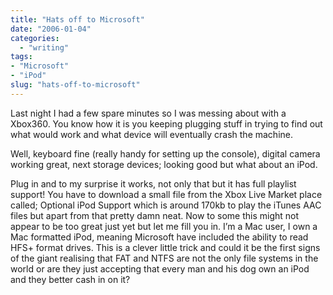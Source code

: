 ```yaml
---
title: "Hats off to Microsoft"
date: "2006-01-04"
categories: 
  - "writing"
tags:
- "Microsoft"
- "iPod"
slug: "hats-off-to-microsoft"
---
```


Last night I had a few spare minutes so I was messing about with a Xbox360. You know how it is you keeping plugging stuff in trying to find out what would work and what device will eventually crash the machine.
  
Well, keyboard fine (really handy for setting up the console), digital camera working great, next storage devices; looking good but what about an iPod.
  
Plug in and to my surprise it works, not only that but it has full playlist support! You have to download a small file from the Xbox Live Market place called; Optional iPod Support which is around 170kb to play the iTunes AAC files but apart from that pretty damn neat. Now to some this might not appear to be too great just yet but let me fill you in. I’m a Mac user, I own a Mac formatted iPod, meaning Microsoft have included the ability to read HFS+ format drives. This is a clever little trick and could it be the first signs of the giant realising that FAT and NTFS are not the only file systems in the world or are they just accepting that every man and his dog own an iPod and they better cash in on it?
